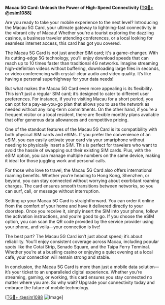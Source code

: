 **Macau 5G Card: Unleash the Power of High-Speed Connectivity [[TG💪+ @esim1088](https://t.me/s/esim1088)]**

Are you ready to take your mobile experience to the next level? Introducing the Macau 5G Card, your ultimate gateway to lightning-fast connectivity in the vibrant city of Macau! Whether you're a tourist exploring the dazzling casinos, a business traveler attending conferences, or a local looking for seamless internet access, this card has got you covered.

The Macau 5G Card is not just another SIM card; it's a game-changer. With its cutting-edge 5G technology, you'll enjoy download speeds that can reach up to 10 times faster than traditional 4G networks. Imagine streaming high-definition videos without buffering, downloading large files in seconds, or video conferencing with crystal-clear audio and video quality. It’s like having a personal superhighway for your data needs!

But what makes the Macau 5G Card even more appealing is its flexibility. This isn’t just a regular SIM card; it’s designed to cater to different user preferences. For instance, if you’re visiting Macau for a short period, you can opt for a pay-as-you-go plan that allows you to use the network as needed without any long-term commitments. On the other hand, if you’re a frequent visitor or a local resident, there are flexible monthly plans available that offer generous data allowances and competitive pricing.

One of the standout features of the Macau 5G Card is its compatibility with both physical SIM cards and eSIMs. If you prefer the convenience of an eSIM, you can easily activate your card via your smartphone without needing to physically insert a SIM. This is perfect for travelers who want to avoid the hassle of swapping out their existing SIM cards. Plus, with the eSIM option, you can manage multiple numbers on the same device, making it ideal for those juggling work and personal calls.

For those who love to travel, the Macau 5G Card also offers international roaming benefits. Whether you’re heading to Hong Kong, Shenzhen, or beyond, you can stay connected without worrying about exorbitant roaming charges. The card ensures smooth transitions between networks, so you can surf, call, or message without interruption.

Setting up your Macau 5G Card is straightforward. You can order it online from the comfort of your home and have it delivered directly to your doorstep. Once you receive it, simply insert the SIM into your phone, follow the activation instructions, and you’re good to go. If you choose the eSIM option, you can scan the QR code provided by the service provider using your phone, and voila—your connection is live!

The best part? The Macau 5G Card isn’t just about speed; it’s about reliability. You’ll enjoy consistent coverage across Macau, including popular spots like the Cotai Strip, Senado Square, and the Taipa Ferry Terminal. Whether you’re at a bustling casino or enjoying a quiet evening at a local café, your connection will remain strong and stable.

In conclusion, the Macau 5G Card is more than just a mobile data solution—it’s your ticket to an unparalleled digital experience. Whether you’re streaming, gaming, or working, this card ensures you stay connected no matter where you are. So why wait? Upgrade your connectivity today and embrace the future of mobile technology.

[[TG💪+ @esim1088](https://t.me/s/esim1088) ![Image](https://i.postimg.cc/Y0z9fWf4/image.png)]